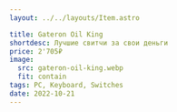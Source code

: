 ```yaml
---
layout: ../../layouts/Item.astro

title: Gateron Oil King
shortdesc: Лучшие свитчи за свои деньги
price: 2'705₽
image:
  src: gateron-oil-king.webp
  fit: contain
tags: PC, Keyboard, Switches
date: 2022-10-21
---
```

